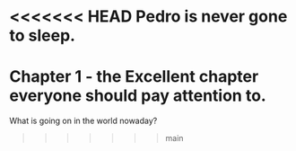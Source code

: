 <<<<<<< HEAD
Pedro is never gone to sleep.
=======
# Chapter 1 - the Excellent chapter everyone should pay attention to.
What is going on in the world nowaday? 
>>>>>>> main
